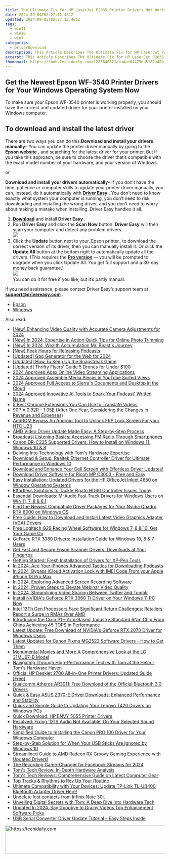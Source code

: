 ```yaml
---
title: The Ultimate Fix for HP LaserJet P2035 Printer Drivers Not Working in Windows
date: 2024-09-04T02:27:12.461Z
updated: 2024-09-05T02:27:12.461Z
tags:
  - win11
  - win10
  - win7
categories:
  - DriverDownload
description: This Article Describes The Ultimate Fix for HP LaserJet P2035 Printer Drivers Not Working in Windows
excerpt: This Article Describes The Ultimate Fix for HP LaserJet P2035 Printer Drivers Not Working in Windows
thumbnail: https://thmb.techidaily.com/1285640821abadae64475db5187a42bfa0d643a297eba82ebbb288218a3b2d87.jpg
---
```


## Get the Newest Epson WF-3540 Printer Drivers for Your Windows Operating System Now

To make sure your Epson WF-3540 printer is working properly, you should have the correct and updated driver for your printer installed on your Windows computer.

## To download and install the latest driver

There are two ways you can do this:**Download and install your drivers manually**– You can update the printer driver manually by going to the **[Epson website](https://epson.com/usa)** , and searching for the latest driver for your printer. But if you take this approach, be sure to choose the driver that’s compatible with the exact model number of your hardware, and your version of Windows.

or

**Download and install your drivers automatically**– If you don’t have the time, patience or computer skills to update your printer driver manually, you can, instead, do it automatically with **[Driver Easy](https://tools.techidaily.com/drivereasy/download/)** . You don’t need to know exactly what system your computer is running, you don’t need to risk downloading and installing the wrong driver, and you don’t need to worry about making a mistake when installing. Driver Easy handles it all.

1. [**Download**](https://tools.techidaily.com/drivereasy/download/) and install **Driver Easy** .
2. Run **Driver Easy** and click the **Scan Now** button. **Driver Easy**  will then scan your computer and detect any problem drivers.  
![](https://images.drivereasy.com/wp-content/uploads/2018/10/img_5bd0366bd75a4.jpg)
3. Click the **Update**  button next to your_Epson printer_ to download the correct version of its driver, then you can manually install it. Or click the **Update All**  button at the bottom right to automatically update all the drivers. (This requires the **[Pro version](https://tools.techidaily.com/drivereasy/download/)**  — you will be prompted to upgrade when you click Update All. You get full support and a 30-day money back guarantee.)  
![](https://images.drivereasy.com/wp-content/uploads/2018/12/img_5c1a0e338545b.jpg)  
 You can do it for free if you like, but it’s partly manual.

 If you need assistance, please contact Driver Easy’s support team at **[support@drivereasy.com](https://tools.techidaily.com/drivereasy/download/)**  .

* [Epson](https://tools.techidaily.com/drivereasy/download/)
* [Windows](https://tools.techidaily.com/drivereasy/download/)

<ins class="adsbygoogle"
     style="display:block"
     data-ad-format="autorelaxed"
     data-ad-client="ca-pub-7571918770474297"
     data-ad-slot="1223367746"></ins>



<ins class="adsbygoogle"
     style="display:block"
     data-ad-client="ca-pub-7571918770474297"
     data-ad-slot="8358498916"
     data-ad-format="auto"
     data-full-width-responsive="true"></ins>

<span class="atpl-alsoreadstyle">Also read:</span>
<div><ul>
<li><a href="https://fox-glue.techidaily.com/new-enhancing-video-quality-with-accurate-camera-adjustments-for-2024/"><u>[New] Enhancing Video Quality with Accurate Camera Adjustments for 2024</u></a></li>
<li><a href="https://vp-tips.techidaily.com/new-in-2024-expertise-in-action-quick-tips-for-online-photo-trimming/"><u>[New] In 2024, Expertise in Action  Quick Tips for Online Photo Trimming</u></a></li>
<li><a href="https://youtube-docs.techidaily.com/n-2024-wealth-accumulation-mr-beasts-journey/"><u>[New] In 2024, Wealth Accumulation  Mr. Beast's Journey</u></a></li>
<li><a href="https://extra-approaches.techidaily.com/new-peak-hours-for-releasing-podcasts/"><u>[New] Peak Hours for Releasing Podcasts</u></a></li>
<li><a href="https://fox-direct.techidaily.com/updated-gag-generator-for-the-web-for-2024/"><u>[Updated] Gag Generator for the Web for 2024</u></a></li>
<li><a href="https://snapchat-videos.techidaily.com/updated-how-to-keep-up-the-snapstreak-game/"><u>[Updated] How To Keep Up the Snapstreak Game</u></a></li>
<li><a href="https://some-skills.techidaily.com/updated-thrifty-flyers-guide-5-drones-for-under-100/"><u>[Updated] Thrifty Flyers' Guide  5 Drones for Under $100</u></a></li>
<li><a href="https://extra-hints.techidaily.com/2024-approved-apex-online-video-streaming-applications/"><u>2024 Approved  Apex Online Video Streaming Applications</u></a></li>
<li><a href="https://extra-hints.techidaily.com/2024-approved-assemble-media-pieces-in-youtube-sorted-views/"><u>2024 Approved  Assemble Media Pieces in YouTube Sorted Views</u></a></li>
<li><a href="https://fox-links.techidaily.com/2024-approved-full-access-to-sierras-documents-and-desktop-in-the-cloud/"><u>2024 Approved  Full Access to Sierra's Documents and Desktop in the Cloud</u></a></li>
<li><a href="https://fox-cloud.techidaily.com/2024-approved-innovative-ai-tools-to-spark-your-podcast-written-name/"><u>2024 Approved  Innovative AI Tools to Spark Your Podcast' Written Name</u></a></li>
<li><a href="https://ai-video-translation.techidaily.com/5-best-chrome-extensions-you-can-use-to-translate-videos/"><u>5 Best Chrome Extensions You Can Use to Translate Videos</u></a></li>
<li><a href="https://hardware-help.techidaily.com/90p-092r-105e-after-one-year-considering-the-changes-in-revenue-and-expenses/"><u>90P = 0.92R - 1.05E (After One Year, Considering the Changes in Revenue and Expenses)</u></a></li>
<li><a href="https://android-frp.techidaily.com/addrom-bypass-an-android-tool-to-unlock-frp-lock-screen-for-your-htc-u23-by-drfone-android/"><u>AddROM Bypass An Android Tool to Unlock FRP Lock Screen For your HTC U23</u></a></li>
<li><a href="https://hardware-help.techidaily.com/amd-video-driver-update-made-easy-a-step-by-step-process/"><u>AMD Video Driver Update Made Easy: A Step-by-Step Process</u></a></li>
<li><a href="https://techtrends.techidaily.com/broadcast-listening-basics-accessing-fm-radio-through-smartphones/"><u>Broadcast Listening Basics: Accessing FM Radio Through Smartphones</u></a></li>
<li><a href="https://hardware-help.techidaily.com/canon-dr-c225-supported-drivers-how-to-install-on-windows-11-windows-10-and-8/"><u>Canon DR-C225 Supported Drivers: How to Install on Windows 11, Windows 10 & 8</u></a></li>
<li><a href="https://hardware-help.techidaily.com/delving-into-technology-with-toms-hardware-expertise/"><u>Delving Into Technology with Tom's Hardware Expertise</u></a></li>
<li><a href="https://hardware-help.techidaily.com/download-and-setup-realtek-ethernet-controller-driver-for-ultimate-performance-in-windows-10/"><u>Download & Setup: Realtek Ethernet Controller Driver for Ultimate Performance in Windows 10</u></a></li>
<li><a href="https://hardware-help.techidaily.com/1722960957445-download-and-enhance-your-dell-screen-with-effortless-driver-updates/"><u>Download and Enhance Your Dell Screen with Effortless Driver Updates!</u></a></li>
<li><a href="https://hardware-help.techidaily.com/download-driver-software-for-ricoh-mp-c3003-free-and-easy/"><u>Download Driver Software for Ricoh MP C3003 - Free and Easy</u></a></li>
<li><a href="https://hardware-help.techidaily.com/easy-installation-updated-drivers-for-the-hp-officejet-inkjet-4650-on-window-operating-systems/"><u>Easy Installation: Updated Drivers for the HP OfficeJet Inkjet 4650 on Window Operating Systems</u></a></li>
<li><a href="https://hardware-help.techidaily.com/1722972498661-effortless-solutions-to-tackle-elgato-hd60-controller-issues-today/"><u>Effortless Solutions to Tackle Elgato HD60 Controller Issues Today</u></a></li>
<li><a href="https://hardware-help.techidaily.com/essential-downloads-m-audio-fast-track-drivers-for-windows-users-on-win-11-7-8-and-81/"><u>Essential Downloads: M-Audio Fast Track Drivers for Windows Users on Win 11, 7, 8 & 8.1</u></a></li>
<li><a href="https://hardware-help.techidaily.com/find-the-newest-compatible-driver-packages-for-your-nvidia-quadro-rtx-8000-on-windows-os/"><u>Find the Newest Compatible Driver Packages for Your Nvidia Quadro RTX 8000 on Windows OS</u></a></li>
<li><a href="https://hardware-help.techidaily.com/free-guide-how-to-download-and-install-latest-video-graphics-adapter-vga-drivers/"><u>Free Guide: How to Download and Install Latest Video Graphics Adapter (VGA) Drivers</u></a></li>
<li><a href="https://hardware-help.techidaily.com/1722970128827-free-logitech-g29-racing-wheel-software-for-windows-7-8-and-10-get-your-game-on/"><u>Free Logitech G29 Racing Wheel Software for Windows 7, 8 & 10: Get Your Game On</u></a></li>
<li><a href="https://hardware-help.techidaily.com/geforce-rtx-3080-drivers-installation-guide-for-windows-10-8-and-7-users/"><u>GeForce RTX 3080 Drivers: Installation Guide for Windows 10, 8 & 7 Users</u></a></li>
<li><a href="https://hardware-help.techidaily.com/get-fast-and-secure-epson-scanner-drivers-downloads-at-your-fingertps/"><u>Get Fast and Secure Epson Scanner Drivers: Downloads at Your Fingertps</u></a></li>
<li><a href="https://hardware-help.techidaily.com/getting-started-fresh-installation-of-drivers-for-xp-pen-tools/"><u>Getting Started: Fresh Installation of Drivers for XP-Pen Tools</u></a></li>
<li><a href="https://extra-tips.techidaily.com/in-2024-ace-your-iphones-advanced-tactics-for-downloading-podcasts/"><u>In 2024, Ace Your iPhones  Advanced Tactics for Downloading Podcasts</u></a></li>
<li><a href="https://activate-lock.techidaily.com/in-2024-bypass-icloud-activation-lock-with-imei-code-from-your-apple-iphone-13-pro-max-by-drfone-ios/"><u>In 2024, Bypass iCloud Activation Lock with IMEI Code From your Apple iPhone 13 Pro Max</u></a></li>
<li><a href="https://video-screen-grab.techidaily.com/in-2024-exploring-advanced-screen-recording-software/"><u>In 2024, Exploring Advanced Screen Recording Software</u></a></li>
<li><a href="https://screen-activity-recording.techidaily.com/in-2024-proven-steps-to-elevate-webinar-video-quality/"><u>In 2024, Proven Steps to Elevate Webinar Video Quality</u></a></li>
<li><a href="https://twitter-clips.techidaily.com/in-2024-streamlining-video-sharing-between-twitter-and-tumblr/"><u>In 2024, Streamlining Video Sharing Between Twitter and Tumblr</u></a></li>
<li><a href="https://hardware-help.techidaily.com/install-nvidias-geforce-rtx-3060-ti-driver-on-your-windows-11-pc-now/"><u>Install NVIDIA's GeForce RTX 3060 Ti Driver on Your Windows 11 PC Now</u></a></li>
<li><a href="https://hardware-help.techidaily.com/intel-13th-gen-processors-face-significant-return-challenges-retailers-report-a-surge-in-rmas-over-amd/"><u>Intel 13Th Gen Processors Face Significant Return Challenges: Retailers Report a Surge in RMAs Over AMD</u></a></li>
<li><a href="https://hardware-help.techidaily.com/1723262330052-introducing-the-cixin-p1-arm-based-industry-standard-6nm-chip-from-china-achieving-45-tops-in-performance/"><u>Introducing the Cixin P1 – Arm-Based, Industry Standard 6Nm Chip From China Achieving 45 TOPS in Performance</u></a></li>
<li><a href="https://hardware-help.techidaily.com/latest-update-free-download-of-nvidias-geforce-rtx-2070-driver-for-windows-users/"><u>Latest Update: Free Download of NVIDIA's Geforce RTX 2070 Driver for Windows Users</u></a></li>
<li><a href="https://hardware-help.techidaily.com/latest-updates-for-canon-pixma-mg2522-software-drivers-how-to-get-them/"><u>Latest Updates for Canon Pixma MG2522 Software Drivers - How to Get Them</u></a></li>
<li><a href="https://extra-information.techidaily.com/monumental-movies-and-more-a-comprehensive-look-at-the-lg-31mu97-b-model/"><u>Monumental Movies and More  A Comprehensive Look at the LG 31MU97-B Model</u></a></li>
<li><a href="https://hardware-help.techidaily.com/navigating-through-high-performance-tech-with-tom-at-the-helm-toms-hardware-haven/"><u>Navigating Through High-Performance Tech with Tom at the Helm - Tom's Hardware Haven</u></a></li>
<li><a href="https://hardware-help.techidaily.com/official-hp-deskjet-2700-all-in-one-printer-drivers-updated-guide-free/"><u>Official HP Deskjet 2700 All-in-One Printer Drivers: Updated Guide [Free]</u></a></li>
<li><a href="https://hardware-help.techidaily.com/qualcomm-atheros-ar3011-free-download-of-the-official-bluetooth-30-drivers/"><u>Qualcomm Atheros AR3011: Free Download of the Official Bluetooth 3.0 Drivers</u></a></li>
<li><a href="https://hardware-help.techidaily.com/quick-and-easy-asus-z370-e-driver-downloads-enhanced-performance-and-stability/"><u>Quick & Easy ASUS Z370-E Driver Downloads: Enhanced Performance and Stability</u></a></li>
<li><a href="https://hardware-help.techidaily.com/quick-and-simple-guide-to-updating-your-lenovo-t420-drivers-on-windows-pcs/"><u>Quick and Simple Guide to Updating Your Lenovo T420 Drivers on Windows PCs</u></a></li>
<li><a href="https://hardware-help.techidaily.com/quick-download-hp-envy-5055-printer-drivers/"><u>Quick Download: HP ENVY 5055 Printer Drivers</u></a></li>
<li><a href="https://hardware-help.techidaily.com/resolved-fixing-dts-audio-not-available-on-your-selected-sound-hardware/"><u>Resolved: Fixing 'DTS Audio Not Available' On Your Selected Sound Hardware</u></a></li>
<li><a href="https://hardware-help.techidaily.com/simplified-guide-to-installing-the-canon-pro-100-driver-for-your-windows-computer/"><u>Simplified Guide to Installing the Canon PRO 100 Driver for Your Windows Computer</u></a></li>
<li><a href="https://hardware-help.techidaily.com/step-by-step-solution-for-when-your-usb-sticks-are-ignored-by-windows-10/"><u>Step-by-Step Solution for When Your USB Sticks Are Ignored by Windows 10</u></a></li>
<li><a href="https://hardware-help.techidaily.com/streamlined-guide-to-amd-radeon-rx-groovy-gaming-experience-with-updated-drivers/"><u>Streamlined Guide to AMD Radeon RX Groovy Gaming Experience with Updated Drivers!</u></a></li>
<li><a href="https://screen-activity-recording.techidaily.com/the-recording-game-changer-for-facebook-streams-for-2024/"><u>The Recording Game-Changer for Facebook Streams for 2024</u></a></li>
<li><a href="https://hardware-help.techidaily.com/toms-tech-review-in-depth-hardware-analysis/"><u>Tom's Tech Review: In-Depth Hardware Analysis</u></a></li>
<li><a href="https://hardware-help.techidaily.com/toms-tech-reviews-comprehensive-guide-on-latest-computer-gear/"><u>Tom's Tech Reviews: Comprehensive Guide on Latest Computer Gear</u></a></li>
<li><a href="https://buynow-reviews.techidaily.com/top-tracks-and-rhythms-to-rev-up-your-routine/"><u>Top Tracks & Rhythms to Rev Up Your Routine</u></a></li>
<li><a href="https://hardware-help.techidaily.com/1722967167762-ultimate-compatibility-with-your-devices-update-tp-link-tl-ub400-bluetooth-adapter-driver-here/"><u>Ultimate Compatibility with Your Devices: Update TP-Link TL-UB400 Bluetooth Adapter Driver Here!</u></a></li>
<li><a href="https://techidaily.com/undelete-lost-contacts-from-infinix-note-30i-by-fonelab-android-recover-contacts/"><u>Undelete lost contacts from Infinix Note 30i.</u></a></li>
<li><a href="https://hardware-help.techidaily.com/unveiling-digital-secrets-with-tom-a-deep-dive-into-hardware-tech/"><u>Unveiling Digital Secrets with Tom: A Deep Dive Into Hardware Tech</u></a></li>
<li><a href="https://video-creation-software.techidaily.com/updated-in-2024-say-goodbye-to-grainy-videos-top-enhancement-software-picks/"><u>Updated In 2024, Say Goodbye to Grainy Videos Top Enhancement Software Picks</u></a></li>
<li><a href="https://hardware-help.techidaily.com/usb-serial-converter-driver-update-tutorial-easy-steps-inside/"><u>USB Serial Converter Driver Update Tutorial – Easy Steps Inside</u></a></li>
</ul></div>

<!-- affiliate ads begin -->
<a href="https://appsumo.8odi.net/c/5597632/2068426/7443" target="_top" id="2068426">
  <img src="//a.impactradius-go.com/display-ad/7443-2068426" border="0" alt="https://techidaily.com" width="728" height="90"/>
</a>
<img height="0" width="0" src="https://appsumo.8odi.net/i/5597632/2068426/7443" style="position:absolute;visibility:hidden;" border="0" />
<!-- affiliate ads end -->
